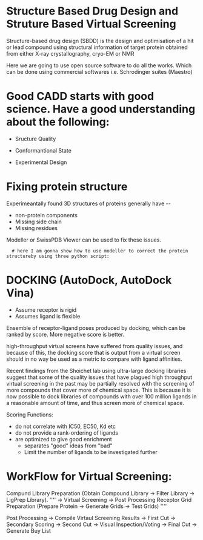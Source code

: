 # Structure Based Drug Design and Struture Based Virtual Screening

Structure-based drug design (SBDD) is the design and optimisation of a hit or lead compound using structural information of target protein obtained from either X-ray crystallography, cryo-EM or NMR

Here we are going to use open source software to do all the works. Which can be done using commercial softwares i.e. Schrodinger suites (Maestro)

# Good CADD starts with good science. Have a good understanding about the following: #####

* Sructure Quality

* Conformantional State

* Experimental Design

# Fixing protein structure

Experimeantally found 3D structures of proteins generally have --

* non-protein components
* Missing side chain
* Missing residues

Modeller or SwissPDB Viewer can be used to fix these issues.

      # here I am gonna show how to use modeller to correct the protein structureby using three python script:


# DOCKING (AutoDock, AutoDock Vina) #####

* Assume receptor is rigid
* Assumes ligand is flexible

Ensemble of receptor-ligand poses produced by docking, which can be  ranked by score. More negative score is better. 

high-throughput virtual screens have suffered from quality issues, and because of this, the docking score that is output from a virtual screen should in no way be used as a metric to compare with ligand affinities.

Recent findings from the Shoichet lab using ultra-large docking libraries suggest that some of the quality issues that have plagued high throughput virtual screening in the past may be partially resolved with the screening of more compounds that cover more of chemical space. This is because it is now possible to dock libraries of compounds with over 100 million ligands in a reasonable amount of time, and thus screen more of chemical space.


Scoring Functions:
* do not correlate with IC50, EC50, Kd etc
* do not provide a rank-ordering of ligands
* are optimized to give good enrichment
    * separates "good" ideas from "bad"
    * Limit the number of ligands to be investigated further
    
    
# WorkFlow for Virtual Screening:

Compund Library Preparation (Obtain Compound Library -> Filter Library -> LigPrep Library).   ''''   -> Virtual Screening -> Post Processing 
Receptor Grid Preparation (Prepare Protein -> Generate Grids -> Test Grids)                   ''''                                 
    
Post Processing -> Compile Virtaul Screening Results -> First Cut -> Secondary Scoring -> Second Cut -> Visual Inspection/Voting -> Final Cut -> Generate Buy List    
    
                            
